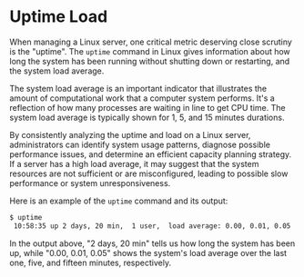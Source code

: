 # Uptime Load

When managing a Linux server, one critical metric deserving close scrutiny is the "uptime". The `uptime` command in Linux gives information about how long the system has been running without shutting down or restarting, and the system load average.

The system load average is an important indicator that illustrates the amount of computational work that a computer system performs. It's a reflection of how many processes are waiting in line to get CPU time. The system load average is typically shown for 1, 5, and 15 minutes durations.

By consistently analyzing the uptime and load on a Linux server, administrators can identify system usage patterns, diagnose possible performance issues, and determine an efficient capacity planning strategy. If a server has a high load average, it may suggest that the system resources are not sufficient or are misconfigured, leading to possible slow performance or system unresponsiveness. 

Here is an example of the `uptime` command and its output:

```bash
$ uptime
 10:58:35 up 2 days, 20 min,  1 user,  load average: 0.00, 0.01, 0.05
```

In the output above, "2 days, 20 min" tells us how long the system has been up, while "0.00, 0.01, 0.05" shows the system's load average over the last one, five, and fifteen minutes, respectively.